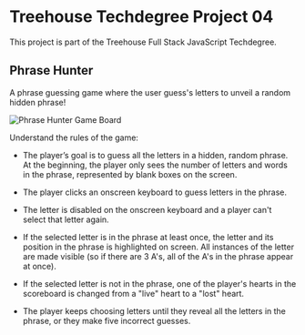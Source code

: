# Treehouse Techdegree Project 04

This project is part of the Treehouse Full Stack JavaScript Techdegree.

## Phrase Hunter

A phrase guessing game where the user guess's letters to unveil a random hidden phrase!

![Phrase Hunter Game Board](https://github.com/Samuel-Piedra58/techdegree-project-04/blob/master/project_imgs/phrase_hunter_game_board.jpg)

Understand the rules of the game:

* The player’s goal is to guess all the letters in a hidden, random phrase. At the beginning, the player only sees the number of letters and words in the phrase, represented by blank boxes on the screen.

* The player clicks an onscreen keyboard to guess letters in the phrase.

* The letter is disabled on the onscreen keyboard and a player can't select that letter again.
    
* If the selected letter is in the phrase at least once, the letter and its position in the phrase is highlighted on screen. All instances of the letter are made visible (so if there are 3 A's, all of the A's in the phrase appear at once).
 
* If the selected letter is not in the phrase, one of the player's hearts in the scoreboard is changed from a "live" heart to a "lost" heart.
    
* The player keeps choosing letters until they reveal all the letters in the phrase, or they make five incorrect guesses.

